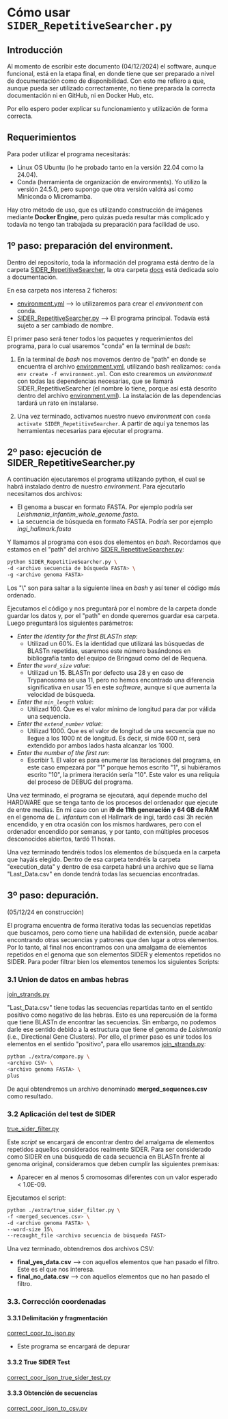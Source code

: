 # Cómo usar `SIDER_RepetitiveSearcher.py`

## Introducción

Al momento de escribir este documento (04/12/2024) el software, aunque funcional, está en la etapa final, en donde tiene que ser preparado a nivel de documentación como de disponibilidad. Con esto me refiero a que, aunque pueda ser utilizado correctamente, no tiene preparada la correcta documentación ni en GitHub, ni en Docker Hub, etc.

Por ello espero poder explicar su funcionamiento y utilización de forma correcta.

## Requerimientos

Para poder utilizar el programa necesitarás:

- Linux OS Ubuntu (lo he probado tanto en la versión 22.04 como la 24.04).
- Conda (herramienta de organización de environments). Yo utilizo la versión 24.5.0, pero supongo que otra versión valdrá así como Miniconda o Micromamba.

Hay otro método de uso, que es utilizando construcción de imágenes mediante **Docker Engine**, pero quizás pueda resultar más complicado y todavía no tengo tan trabajada su preparación para facilidad de uso.

## 1º paso: preparación del environment.

Dentro del repositorio, toda la información del programa está dentro de la carpeta [SIDER_RepetitiveSearcher](../SIDER_RepetitiveSearcher), la otra carpeta [docs](../docs) está dedicada solo a documentación.

En esa carpeta nos interesa 2 ficheros:
- [environment.yml](../SIDER_RepetitiveSearcher/environment.yml) --> lo utilizaremos para crear el _environment_ con conda.
- [SIDER_RepetitiveSearcher.py](../SIDER_RepetitiveSearcher/SIDER_RepetitiveSearcher.py) --> El programa principal. Todavía está sujeto a ser cambiado de nombre.

El primer paso será tener todos los paquetes y requerimientos del programa, para lo cual usaremos "conda" en la terminal de _bash_:

1. En la terminal de *bash* nos movemos dentro de "path" en donde se encuentra el archivo [environment.yml](../SIDER_RepetitiveSearcher/environment.yml), utilizando bash realizamos: `conda env create -f environment.yml`. Con esto crearemos un _environment_ con todas las dependencias necesarias, que se llamará SIDER_RepetitiveSearcher (el nombre lo tiene, porque así está descrito dentro del archivo [environment.yml](../SIDER_RepetitiveSearcher/environment.yml)). La instalación de las dependencias tardará un rato en instalarse.


2. Una vez terminado, activamos nuestro nuevo _environment_ con `conda activate SIDER_RepetitiveSearcher`. A partir de aquí ya tenemos las herramientas necesarias para ejecutar el programa.

## 2º paso: ejecución de SIDER_RepetitiveSearcher.py

A continuación ejecutaremos el programa utilizando python, el cual se habrá instalado dentro de nuestro _environment_. Para ejecutarlo necesitamos dos archivos:

- El genoma a buscar en formato FASTA. Por ejemplo podría ser _Leishmania_infantim_whole_genome.fasta_.
- La secuencia de búsqueda en formato FASTA. Podría ser por ejemplo _ingi_hallmark.fasta_

Y llamamos al programa con esos dos elementos en _bash_. Recordamos que estamos en el "path" del archivo [SIDER_RepetitiveSearcher.py](../SIDER_RepetitiveSearcher/SIDER_RepetitiveSearcher.py):

```bash
python SIDER_RepetitiveSearcher.py \
-d <archivo secuencia de búsqueda FASTA> \
-g <archivo genoma FASTA>
```
Los "\\" son para saltar a la siguiente línea en _bash_ y así tener el código más ordenado.

Ejecutamos el código y nos preguntará por el nombre de la carpeta donde guardar los datos y, por el "path" en donde queremos guardar esa carpeta. Luego preguntará los siguientes parámetros:

- _Enter the identity for the first BLASTn step_:
  - Utilizad un 60%. Es la identidad que utilizará las búsquedas de BLASTn repetidas, usaremos este número basándonos en bibliografía tanto del equipo de Bringaud como del de Requena.
- _Enter the `word_size` value_:
  - Utilizad un 15. BLASTn por defecto usa 28 y en caso de Trypanosoma se usa 11, pero no hemos encontrado una diferencia significativa en usar 15 en este _software_, aunque sí que aumenta la velocidad de búsqueda.
- _Enter the `min_length` value_: 
  - Utilizad 100. Que es el valor mínimo de longitud para dar por válida una sequencia.
- _Enter the `extend_number` value_:
  - Utilizad 1000. Que es el valor de longitud de una secuencia que no llegue a los 1000 nt de longitud. Es decir, si mide 600 nt, será extendido por ambos lados hasta alcanzar los 1000.
- _Enter the number of the first run_:
  - Escribir 1. El valor es para enumerar las iteraciones del programa, en este caso empezará por "1" porque hemos escrito "1", si hubiéramos escrito "10", la primera iteración sería "10". Este valor es una reliquia del proceso de DEBUG del programa.

Una vez terminado, el programa se ejecutará, aquí depende mucho del HARDWARE que se tenga tanto de los procesos del ordenador que ejecute de entre medias. En mi caso con un **i9 de 11th generación y 64 GB de RAM** en el genoma de _L. infantum_ con el Hallmark de ingi, tardó casi 3h recién encendido, y en otra ocasión con los mismos hardwares, pero con el ordenador encendido por semanas, y por tanto, con múltiples procesos desconocidos abiertos, tardó 11 horas.

Una vez terminado tendréis todos los elementos de búsqueda en la carpeta que hayáis elegido. Dentro de esa carpeta tendréis la carpeta "execution_data" y dentro de esa carpeta habrá una archivo que se llama "Last_Data.csv" en donde tendrá todas las secuencias encontradas.

## 3º paso: depuración.

(05/12/24 en construcción)

El programa encuentra de forma iterativa todas las secuencias repetidas que buscamos, pero como tiene una habilidad de extensión, puede acabar encontrando otras secuencias y patrones que den lugar a otros elementos. Por lo tanto, al final nos encontramos con una amalgama de elementos repetidos en el genoma que son elementos SIDER y elementos repetidos no SIDER. Para poder filtrar bien los elementos tenemos los siguientes Scripts:

### 3.1 Union de datos en ambas hebras

[join_strands.py](../SIDER_RepetitiveSearcher/extra/join_strands.py)

"Last_Data.csv" tiene todas las secuencias repartidas tanto en el sentido positivo como negativo de las hebras. Esto es una repercusión de la forma que tiene BLASTn de encontrar las secuencias. Sin embargo, no podemos darle ese sentido debido a la estructura que tiene el genoma de _Leishmania_ (i.e., Directional Gene Clusters). Por ello, el primer paso es unir todos los elementos en el sentido "positivo", para ello usaremos [join_strands.py](../SIDER_RepetitiveSearcher/extra/join_strands.py):
  
  ```bash
  python ./extra/compare.py \
  <archivo CSV> \
  <archivo genoma FASTA> \
  plus
  ```
De aquí obtendremos un archivo denominado **merged_sequences.csv** como resultado.


### 3.2 Aplicación del test de SIDER

[true_sider_filter.py](../SIDER_RepetitiveSearcher/extra/true_sider_filter.py)


Este _script_ se encargará de encontrar dentro del amalgama de elementos repetidos aquellos considerados realmente SIDER. Para ser considerado como SIDER en una búsqueda de cada secuencia en BLASTn frente al genoma original, consideramos que deben cumplir las siguientes premisas:
  - Aparecer en al menos 5 cromosomas diferentes con un valor esperado < 1.0E-09.

Ejecutamos el script:

```bash
python ./extra/true_sider_filter.py \
-f <merged_secuences.csv> \
-d <archivo genoma FASTA> \
--word-size 15\
--recaught_file <archivo secuencia de búsqueda FAST>
```

Una vez terminado, obtendremos dos archivos CSV:
  - **final_yes_data.csv** --> con aquellos elementos que han pasado el filtro. Este es el que nos interesa.
  - **final_no_data.csv** --> con aquellos elementos que no han pasado el filtro.

### 3.3. Corrección coordenadas

#### 3.3.1 Delimitación y fragmentación

[correct_coor_to_json.py](../SIDER_RepetitiveSearcher/extra/correct_coor_to_json.py)
  -  Este programa se encargará de depurar

#### 3.3.2 True SIDER Test

[correct_coor_json_true_sider_test.py](../SIDER_RepetitiveSearcher/extra/correct_coor_json_true_sider_test.py)

#### 3.3.3 Obtención de secuencias

[correct_coor_json_to_csv.py](../SIDER_RepetitiveSearcher/extra/correct_coor_json_to_csv.py)
